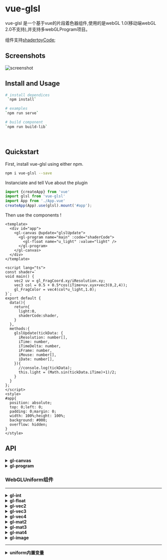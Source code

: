 # vue-glsl

vue-glsl 是一个基于vue的片段着色器组件,使用的是webGL 1.0(移动端webGL 2.0不支持),并支持多webGLProgram项目。

组件支持[shadertoyCode](https://www.shadertoy.com/);

## Screenshots

![screenshot](https://go.163.com/web/20200115_poly/static/screenshot.jpg)

## Install and Usage

```bash
# install dependices
 `npm install`

# examples
`npm run serve`

# build component
`npm run build-lib`
```

<br>

## Quickstart
First, install vue-glsl using either npm.

```bash
npm i vue-glsl --save
```

Instanciate and tell Vue about the plugin

```javascript
import {createApp} from 'vue'
import glsl from 'vue-glsl'
import App from './App.vue'
createApp(App).use(glsl).mount('#app');
```

Then use the components !

```vue
<template>
  <div id="app">
    <gl-canvas @update="glslUpdate">
      <gl-program name="main" :code="shaderCode">
        <gl-float name="u_light" :value="light" />
      </gl-program>
    </gl-canvas>
  </div>
</template>

<script lang="ts">
const shader=`
void main() {
    vec2 uv = gl_FragCoord.xy/iResolution.xy;
    vec3 col = 0.5 + 0.5*cos(iTime+uv.xyx+vec3(0,2,4));
    gl_FragColor = vec4(col*u_light,1.0);
}`;
export default {
  data(){
    return{
      light:0,
      shaderCode:shader,
    }
  },
  methods:{
    glslUpdate(tickData: {
      iResolution: number[],
      iTime: number,
      iTimeDelta: number,
      iFrame: number,
      iMouse: number[],
      iDate: number[],
    }){
      //console.log(tickData);
      this.light = (Math.sin(tickData.iTime)+1)/2;
    }
  }
};
</script>
<style>
#app{
  position: absolute;
  top: 0;left: 0;
  padding: 0;margin: 0;
  width: 100%;height: 100%;
  background: #000;
  overflow: hidden;
}
</style>
```

## API

<details><summary><strong>gl-canvas</strong></summary>

  包含了`canvas`创建，以及webGL环境配置,当`gl-canvas`被销毁时，`requestAnimationFrame`也将被销毁。

  ---------------------------------

  | Props      | default  |  describe   |
  | :--------  | :-----:  |  :------------------------------------------------------ |
  | `width`    | `null`   |  用于设置`canvas`的宽度，不设置宽高会自动读取父级的宽高。    |
  | `height`   | `null`   |  用于设置`canvas`的高度，不设置宽高会自动读取父级的宽高。    |
  | `code`     | `''`     |  公共片段着色器代码，多`webGLProgram`时会自动拼接在每个`webGLProgram`的`fragmentShader`中。 |
  | `style`    | `''`     |  `clearColor`设置为透明的，如果想给`canvas`加一个背景的话，设置其样式就好了 |


  ---------------------------------
  #### 监听方法

  `update`:<br/>
  在每一次绘制时会触发该方法供vue做js操作,返回数据为当前帧的一些内置变量。<br/>
  ##### 用法：
  ```html
  <gl-canvas @update="canvasUpdate">
    <!-- ... -->
  </gl-canvas>
  <script lang="ts">
    export default{
      // ...
      methods:{
        canvasUpdate(tickData:{
          iResolution :number[];  // viewport resolution (in pixels)
          iTime       :number;    // shader playback time (in seconds)
          iTimeDelta  :number;    // render time (in seconds)
          iFrame      :number;    // shader playback frame
          iMouse      :number[];  // mouse pixel coords. xy: current (if MLB down), zw: click
          iDate       :number[];  // (year, month, day, time in seconds)
        }){
          // ...
        }
      }
    }
  </script>
  ```
</details>

<details><summary><strong>gl-program</strong></summary>

  webGLProgram的创建操作,必须是 `gl-canvas` 的子组件。

  ---------------------------------

  | Props      | default  |  describe   |
  | :--------  | :-----:  |  :------------------------------------------------------ |
  | `name`    | `'main'`   |  当有多个program时，此属性必须设置，用来区分`webGLProgram`和当作`frameBuffer`的`id`使用。    |
  | `code`     | `''`     |  当前`webGLProgram`的片段着色器代码，会自动拼接`gl-canvas`中的公共`code` |

  #### 用法：
  ```html
  <gl-canvas>
    <gl-program name="buffer0" :code="bufferCode0"></gl-program>
    <gl-program name="main" :code="mainCode"></gl-program>
  </gl-canvas>
  ```
</details>

### <strong>WebGLUniform组件</strong>

----------------------------------
<details><summary><strong>gl-int</strong></summary>

  `WebGLUniform`组件,当有`int`类型的`uniform`传入时，用此组件,必须是 `gl-program` 的子组件。

  ---------------------------------

  | Props      | Type  |  describe   |
  | :--------  | :-----:  |  :----------- |
  | `name`    | `string`   |   `WebGLUniform`名字   |
  | `value`    | `number`   |  `int`类型的`WebGLUniform`数据    |

  #### 用法：
  ```html
  <gl-canvas>
    <gl-program name="main" :code="mainCode">
      <gl-int name="u_int0" :value="u_int0">
    </gl-program>
  </gl-canvas>
  <script>
    export default{
      data(){
        return{
          u_int0:0,
          mainCode:`
void main(){
  gl_FragColor = vec4(vec3(u_int0),1);
}
          `,
        }
      }
    }
  </script>
  ```
</details>


<details><summary><strong>gl-float</strong></summary>

  `WebGLUniform`组件,当有`float`类型的`uniform`传入时，用此组件,必须是 `gl-program` 的子组件。

  ---------------------------------

  | Props      | Type  |  describe   |
  | :--------  | :-----:  |  :----------- |
  | `name`    | `string`   |   `WebGLUniform`名字   |
  | `value`    | `number`   |  `float`类型的`WebGLUniform`数据    |

  #### 用法：
  ```html
  <gl-canvas>
    <gl-program name="main" :code="mainCode">
      <gl-float name="u_float0" :value="u_float0">
    </gl-program>
  </gl-canvas>
  <script>
    export default{
      data(){
        return{
          u_float0:.5,
          mainCode:`
void main(){
  gl_FragColor = vec4(vec3(u_float0),1);
}
          `,
        }
      }
    }
  </script>
  ```
</details>

<details><summary><strong>gl-vec2</strong></summary>

  `WebGLUniform`组件,当有`vec2`类型的`uniform`传入时，用此组件,必须是 `gl-program` 的子组件。

  ---------------------------------

  | Props      | Type  |  describe   |
  | :--------  | :-----:  |  :----------- |
  | `name`    | `string`   |   `WebGLUniform`名字   |
  | `value`    | `number[2]`   |  `vec2`类型的`WebGLUniform`数据    |

  #### 用法同上，类型为`vec2`数据；
</details>
<details><summary><strong>gl-vec3</strong></summary>

  `WebGLUniform`组件,当有`vec3`类型的`uniform`传入时，用此组件,必须是 `gl-program` 的子组件。

  ---------------------------------

  | Props      | Type  |  describe   |
  | :--------  | :-----:  |  :----------- |
  | `name`    | `string`   |   `WebGLUniform`名字   |
  | `value`    | `number[3]`   |  `vec3`类型的`WebGLUniform`数据    |

  #### 用法同上，类型为`vec3`数据；
</details>
<details><summary><strong>gl-vec4</strong></summary>

  `WebGLUniform`组件,当有`vec4`类型的`uniform`传入时，用此组件,必须是 `gl-program` 的子组件。

  ---------------------------------

  | Props      | Type  |  describe   |
  | :--------  | :-----:  |  :----------- |
  | `name`    | `string`   |   `WebGLUniform`名字   |
  | `value`    | `number[4]`   |  `vec4`类型的`WebGLUniform`数据    |

  #### 用法同上，类型为`vec4`数据；
</details>
<details><summary><strong>gl-mat2</strong></summary>

  `WebGLUniform`组件,当有`mat2`类型的`uniform`传入时，用此组件,必须是 `gl-program` 的子组件。

  ---------------------------------

  | Props      | Type  |  describe   |
  | :--------  | :-----:  |  :----------- |
  | `name`    | `string`   |   `WebGLUniform`名字   |
  | `value`    | `number[4]`   |  `mat2`类型的`WebGLUniform`数据    |

  #### 用法同上，类型为`mat2`数据；
</details>
<details><summary><strong>gl-mat3</strong></summary>

  `WebGLUniform`组件,当有`mat3`类型的`uniform`传入时，用此组件,必须是 `gl-program` 的子组件。

  ---------------------------------

  | Props      | Type  |  describe   |
  | :--------  | :-----:  |  :----------- |
  | `name`    | `string`   |   `WebGLUniform`名字   |
  | `value`    | `number[9]`   |  `mat3`类型的`WebGLUniform`数据    |

  #### 用法同上，类型为`mat3`数据；
</details>
<details><summary><strong>gl-mat4</strong></summary>

  `WebGLUniform`组件,当有`mat4`类型的`uniform`传入时，用此组件,必须是 `gl-program` 的子组件。

  ---------------------------------

  | Props      | Type  |  describe   |
  | :--------  | :-----:  |  :----------- |
  | `name`    | `string`   |   `WebGLUniform`名字   |
  | `value`    | `number[16]`   |  `mat4`类型的`WebGLUniform`数据    |

  #### 用法同上，类型为`mat4`数据；
</details>
<details><summary><strong>gl-image</strong></summary>

  `WebGLUniform`组件,当用到纹理时，用此组件,必须是 `gl-program` 的子组件。

  ---------------------------------

  | Props      | Type  |  describe   |
  | :--------  | :-----:  |  :----------- |
  | `name`    | `string`   |   `WebGLUniform`名字   |
  | `value`    | `imageURL\|imageObj\|videoObj\|canvasObj\|webGLProgramName\|textureCubeData`   |  用于传入当前`WebGLProgram`纹理的数据   |
  | `repeat`    | `0\|1\|2`   |   可以省略，2d纹理有效,0(默认):`gl.CLAMP_TO_EDGE` 1:`gl.REPEAT` 2:`gl.MIRRORED_REPEAT`   |
  | `repeatX`    | `0\|1\|2`   |   同上，但是若有`repeat`会被其覆盖   |
  | `repeatY`    | `0\|1\|2`   |   同上，但是若有`repeat`会被其覆盖    |



  #### `value` 取值；

  `<string>imageURL`:本地图片链接地址。<br/>

  `<HTMLImageElement>imageObj|<HTMLVideoElement>videoObj|<HTMLCanvasElement>canvasObj`:可以传入`Image\|Video\|Canvas`对象（`video`对象没测，但是理论上可以的），比如展示跨域`image`时，自行传入`image`对象，效果同`imageURL`;<br/>

  `<string>webGLProgramName`:当项目为多`WebGLProgram`时，`value`值可设置为`gl-program`的`name`值,可以把该`frameBuffer`引入纹理（除main`webGLProgram`外，其他`webGLProgram`均可当作纹理对象，原因是main`webGLProgram`要作为主`frameBuffer`渲染出来）;<br/>

  `<object>textureCubeData`:用于添加立方体贴图，并包含以下数据：<br/>
  | Props      | Type  |  describe   |
  | :--------  | :-----:  |  :----------- |
  | `front`    | `imageURL\|imageObj\|videoObj\|canvasObj`   |   本地图片链接地址或者`Image\|Video\|Canvas`HTML对象，最好为2^n的正方形尺寸   |
  | `back`    | `imageURL\|imageObj\|videoObj\|canvasObj`   |   本地图片链接地址或者`Image\|Video\|Canvas`HTML对象，最好为2^n的正方形尺寸   |
  | `left`    | `imageURL\|imageObj\|videoObj\|canvasObj`   |   本地图片链接地址或者`Image\|Video\|Canvas`HTML对象，最好为2^n的正方形尺寸   |
  | `right`    | `imageURL\|imageObj\|videoObj\|canvasObj`   |   本地图片链接地址或者`Image\|Video\|Canvas`HTML对象，最好为2^n的正方形尺寸   |
  | `top`    | `imageURL\|imageObj\|videoObj\|canvasObj`   |   本地图片链接地址或者`Image\|Video\|Canvas`HTML对象，最好为2^n的正方形尺寸   |
  | `bottom`    | `imageURL\|imageObj\|videoObj\|canvasObj`   |   本地图片链接地址或者`Image\|Video\|Canvas`HTML对象，最好为2^n的正方形尺寸   |



  #### 用法：
  ```html
  <gl-canvas>
    <gl-program name="buffer0" :code="bufferCode0">
    </gl-program>
    <gl-program name="main" :code="mainCode">
      <gl-image name="u_image0" :value="u_image0">
      <gl-image name="u_image1" value="buffer0">
    </gl-program>
  </gl-canvas>
  <script>
    export default{
      data(){
        return{
          u_image0:require('../assets/image0.png'),
          //bufferCode0:...
          mainCode:`
void main(){
  vec2 uv = gl_FragCoord.xy/iResolution.xy;
  gl_FragColor = texture2D(u_image0,uv)+texture2D(u_image1,uv);
}
          `,
        }
      }
    }
  </script>
  ```

</details>

---------------------------------

<details><summary><strong>uniform内置变量</strong></summary>
  内支持变量(glsl中自动追加下列数据，供片段着色器直接使用)

| type      | name  |  describe   |
| :--------  | :-----  |  :----------- |
|  uniform vec3   |   iResolution;    |       // viewport resolution (in pixels)        |
|  uniform float  |   iTime;          |       // shader playback time (in seconds)        |
|  uniform float  |   iTimeDelta;     |       // render time (in seconds)        |
|  uniform int    |   iFrame;         |       // shader playback frame        |
|  uniform vec4   |   iMouse;         |       // mouse pixel coords. xy: current (if MLB down), zw: click        |
|  uniform vec4   |   iDate;          |       // (year, month, day, time in seconds)        |

#### 用法：

在`gl-image`示例中已经用到了`iResolution`;
</details>


